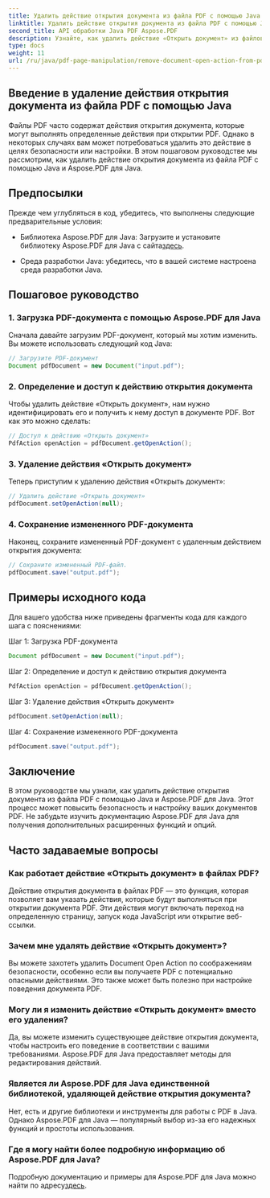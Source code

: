 ```yaml
---
title: Удалить действие открытия документа из файла PDF с помощью Java
linktitle: Удалить действие открытия документа из файла PDF с помощью Java
second_title: API обработки Java PDF Aspose.PDF
description: Узнайте, как удалить действие «Открыть документ» из файлов PDF с помощью Java и Aspose.PDF для Java. Повысьте безопасность и настраиваемость.
type: docs
weight: 11
url: /ru/java/pdf-page-manipulation/remove-document-open-action-from-pdf-file-using-java/
---
```


## Введение в удаление действия открытия документа из файла PDF с помощью Java

Файлы PDF часто содержат действия открытия документа, которые могут выполнять определенные действия при открытии PDF. Однако в некоторых случаях вам может потребоваться удалить это действие в целях безопасности или настройки. В этом пошаговом руководстве мы рассмотрим, как удалить действие открытия документа из файла PDF с помощью Java и Aspose.PDF для Java.

## Предпосылки

Прежде чем углубляться в код, убедитесь, что выполнены следующие предварительные условия:

-  Библиотека Aspose.PDF для Java: Загрузите и установите библиотеку Aspose.PDF для Java с сайта[здесь](https://releases.aspose.com/pdf/java/).

- Среда разработки Java: убедитесь, что в вашей системе настроена среда разработки Java.

## Пошаговое руководство

### 1. Загрузка PDF-документа с помощью Aspose.PDF для Java

Сначала давайте загрузим PDF-документ, который мы хотим изменить. Вы можете использовать следующий код Java:

```java
// Загрузите PDF-документ
Document pdfDocument = new Document("input.pdf");
```

### 2. Определение и доступ к действию открытия документа

Чтобы удалить действие «Открыть документ», нам нужно идентифицировать его и получить к нему доступ в документе PDF. Вот как это можно сделать:

```java
// Доступ к действию «Открыть документ»
PdfAction openAction = pdfDocument.getOpenAction();
```

### 3. Удаление действия «Открыть документ»

Теперь приступим к удалению действия «Открыть документ»:

```java
// Удалить действие «Открыть документ»
pdfDocument.setOpenAction(null);
```

### 4. Сохранение измененного PDF-документа

Наконец, сохраните измененный PDF-документ с удаленным действием открытия документа:

```java
// Сохраните измененный PDF-файл.
pdfDocument.save("output.pdf");
```

## Примеры исходного кода

Для вашего удобства ниже приведены фрагменты кода для каждого шага с пояснениями:

Шаг 1: Загрузка PDF-документа
```java
Document pdfDocument = new Document("input.pdf");
```

Шаг 2: Определение и доступ к действию открытия документа
```java
PdfAction openAction = pdfDocument.getOpenAction();
```

Шаг 3: Удаление действия «Открыть документ»
```java
pdfDocument.setOpenAction(null);
```

Шаг 4: Сохранение измененного PDF-документа
```java
pdfDocument.save("output.pdf");
```

## Заключение

В этом руководстве мы узнали, как удалить действие открытия документа из файла PDF с помощью Java и Aspose.PDF для Java. Этот процесс может повысить безопасность и настройку ваших документов PDF. Не забудьте изучить документацию Aspose.PDF для Java для получения дополнительных расширенных функций и опций.

## Часто задаваемые вопросы

### Как работает действие «Открыть документ» в файлах PDF?

Действие открытия документа в файлах PDF — это функция, которая позволяет вам указать действия, которые будут выполняться при открытии документа PDF. Эти действия могут включать переход на определенную страницу, запуск кода JavaScript или открытие веб-ссылки.

### Зачем мне удалять действие «Открыть документ»?

Вы можете захотеть удалить Document Open Action по соображениям безопасности, особенно если вы получаете PDF с потенциально опасными действиями. Это также может быть полезно при настройке поведения документа PDF.

### Могу ли я изменить действие «Открыть документ» вместо его удаления?

Да, вы можете изменить существующее действие открытия документа, чтобы настроить его поведение в соответствии с вашими требованиями. Aspose.PDF для Java предоставляет методы для редактирования действий.

### Является ли Aspose.PDF для Java единственной библиотекой, удаляющей действие открытия документа?

Нет, есть и другие библиотеки и инструменты для работы с PDF в Java. Однако Aspose.PDF для Java — популярный выбор из-за его надежных функций и простоты использования.

### Где я могу найти более подробную информацию об Aspose.PDF для Java?

 Подробную документацию и примеры для Aspose.PDF для Java можно найти по адресу[здесь](https://reference.aspose.com/pdf/java/).